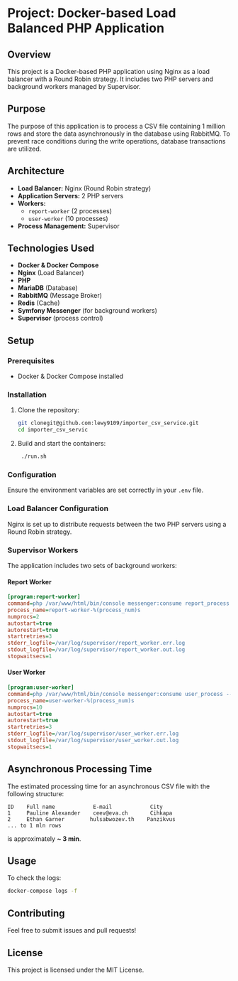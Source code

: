 # Project: Docker-based Load Balanced PHP Application

## Overview

This project is a Docker-based PHP application using Nginx as a load balancer with a Round Robin strategy. It includes two PHP servers and background workers managed by Supervisor.

## Purpose

The purpose of this application is to process a CSV file containing 1 million rows and store the data asynchronously in the database using RabbitMQ. To prevent race conditions during the write operations, database transactions are utilized.

## Architecture

- **Load Balancer:** Nginx (Round Robin strategy)
- **Application Servers:** 2 PHP servers
- **Workers:**
    - `report-worker` (2 processes)
    - `user-worker` (10 processes)
- **Process Management:** Supervisor

## Technologies Used

- **Docker & Docker Compose**
- **Nginx** (Load Balancer)
- **PHP**
- **MariaDB** (Database)
- **RabbitMQ** (Message Broker)
- **Redis** (Cache)
- **Symfony Messenger** (for background workers)
- **Supervisor** (process control)

## Setup

### Prerequisites

- Docker & Docker Compose installed

### Installation

1. Clone the repository:
   ```bash
   git clonegit@github.com:lewy9109/importer_csv_service.git
   cd importer_csv_servic
   ```
2. Build and start the containers:
   ```bash
    ./run.sh 
   ```

### Configuration

Ensure the environment variables are set correctly in your `.env` file.

### Load Balancer Configuration

Nginx is set up to distribute requests between the two PHP servers using a Round Robin strategy.

### Supervisor Workers

The application includes two sets of background workers:

#### Report Worker

```ini
[program:report-worker]
command=php /var/www/html/bin/console messenger:consume report_process --memory-limit=256M --limit=100 --time-limit=3600 --sleep=0.1
process_name=report-worker-%(process_num)s
numprocs=2
autostart=true
autorestart=true
startretries=3
stderr_logfile=/var/log/supervisor/report_worker.err.log
stdout_logfile=/var/log/supervisor/report_worker.out.log
stopwaitsecs=1
```

#### User Worker

```ini
[program:user-worker]
command=php /var/www/html/bin/console messenger:consume user_process --memory-limit=256M --limit=100 --time-limit=3600 --sleep=0.1
process_name=user-worker-%(process_num)s
numprocs=10
autostart=true
autorestart=true
startretries=3
stderr_logfile=/var/log/supervisor/user_worker.err.log
stdout_logfile=/var/log/supervisor/user_worker.out.log
stopwaitsecs=1
```

## Asynchronous Processing Time

The estimated processing time for an asynchronous CSV file with the following structure:

```
ID    Full name            E-mail            City
1     Pauline Alexander    ceev@eva.ch       Cihkapa
2     Ethan Garner        hulsabwozev.th    Panzikvus
... to 1 mln rows
```

is approximately **~ 3 min**.

## Usage

To check the logs:

```bash
docker-compose logs -f
```


## Contributing

Feel free to submit issues and pull requests!

## License

This project is licensed under the MIT License.


